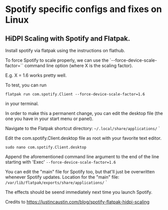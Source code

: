 # Spotify specific configs and fixes on Linux

## HiDPI Scaling with Spotify and Flatpak.


Install spotify via flatpak using the instructions on flathub.

To force Spotify to scale properly, we can use the `--force-device-scale-factor=`` command line option (where X is the scaling factor).

E.g. X = 1.6 works pretty well.

To test, you can run


`flatpak run com.spotify.Client --force-device-scale-factor=1.6`

in your terminal.


In order to make this a permanent change, you can edit the desktop file (the one you have in your start menu or panel).


Navigate to the Flatpak shortcut directory:
`~/.local/share/applications/`
`

Edit the com.spotify.Client.desktop file as root with your favorite text editor.

`sudo nano com.spotify.Client.desktop`


Append the aforementioned command line argument to the end of the line starting with 'Exec'
`--force-device-scale-factor=1.6`


You can edit the "main" file for Spotify too, but that'll just be overwritten whenever Spotify updates.
Location for the "main" file: `/var/lib/flatpak/exports/share/applications/`
`


The effects should be seend immediately next time you launch Spotify.


Credits to https://justincaustin.com/blog/spotify-flatpak-hidpi-scaling
